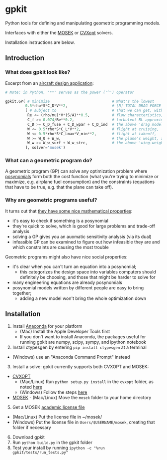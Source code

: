 # gpkit #

Python tools for defining and manipulating geometric programming models.

Interfaces with either the [MOSEK](http://mosek.com) or [CVXopt](http://cvxopt.org/) solvers.

Installation instructions are below.

## Introduction ##

### What does gpkit look like?

Excerpt from an [aircraft design application](http://nbviewer.ipython.org/github/appliedopt/gpkit/blob/master/examples/ipynb/simpleaircraft.ipynb):

```python
# Note: in Python, '**' serves as the power ('^') operator

gpkit.GP( # minimize                            # What's the lowest
         0.5*rho*S*C_D*V**2,                    # [N] TOTAL DRAG FORCE
         [ # subject to                         # That we can get, with our
          Re <= (rho/mu)*V*(S/A)**0.5,          # flow characteristics,
          C_f >= 0.074/Re**0.2,                 # turbulent BL approximation,
          C_D >= C_D_fuse + C_D_wpar + C_D_ind  # the above 'drag model',
          W <= 0.5*rho*S*C_L*V**2,              # flight at cruising,
          W <= 0.5*rho*S*C_Lmax*V_min**2,       # flight at takeoff,     
          W >= W_0 + W_w,                       # the plane's weight, and
          W_w >= W_w_surf + W_w_strc,           # the above 'wing-weight model'?
         ], solver='mosek')
 ```

### What can a geometric program do?

A geometric program (GP) can solve any optimization problem where [posynomials](http://en.wikipedia.org/wiki/Posynomial) form both the cost function (what you're trying to minimize or maximize, e.g. airplane fuel consumption) and the constraints (equations that have to be true, e.g. that the plane can take off). 

### Why are geometric programs useful?

It turns out that [they have some nice mathematical properties](http://stanford.edu/~boyd/papers/pdf/gp_tutorial.pdf):
  - it's easy to check if something is a posynomial
  - they're quick to solve, which is good for large problems and trade-off analysis
  - solving a GP gives you an auomatic sensitivity analysis (via its dual)
  - infeasible GP can be examined to figure out how infeasible they are and which constraints are causing the most trouble

Geometric programs might also have nice social properties:
  - it's clear when you can't turn an equation into a posynomial;
    - this categorizes the design space into variables computers should definitely be choosing, and those that might be harder to solve for
  - many engineering equations are already posynomials
  - posynomial models written by different people are easy to bring together;
      - adding a new model won't bring the whole optimization down

## Installation ##

1. Install [Anaconda](http://continuum.io/downloads) for your platform
   - (Mac) Install the Apple Developer Tools first
   - If you don't want to install Anaconda, the packages useful for running gpkit are numpy, scipy, sympy, and ipython notebook
2. Install ctypesgen by entering `pip install ctypesgen` at a terminal
  - (Windows) use an "Anaconda Command Prompt" instead
3. Install a solve: gpkit currently supports both CVXOPT and MOSEK:
  - [CVXOPT](http://cvxopt.org/download/index.html) 
    - (Mac/Linux) Run `python setup.py install` in the `cvxopt` folder, as noted [here](http://cvxopt.org/install/index.html#standard-installation)
    - (Windows) Follow the steps [here](http://cvxopt.org/install/index.html#building-cvxopt-for-windows)
  -  [MOSEK](http://mosek.com/resources/downloads)
    -  (Mac/Linux) Move the `mosek` folder to your home directory
5. Get a MOSEK [academic license file](http://license.mosek.com/academic)
  - (Mac/Linux) Put the license file in ~/mosek/
  - (Windows) Put the license file in `Users/$USERNAME/mosek`, creating that folder if necessary
6. Download gpkit
7. Run `python build.py` in the gpkit folder
8. Test your install by running `ipython -c "%run gpkit/tests/run_tests.py"`